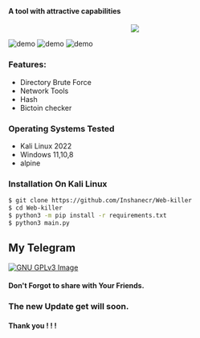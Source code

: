 <h1 align="center">
  <br>
  <h4>
   A tool with attractive capabilities
  </h4>
<p align="center">
  <a href="http://python.org">
    <img src="https://img.shields.io/badge/python-v3-blue">
  </a>
  </a>

</p>

![demo](https://github.com/Inshanecr/Web-killer/blob/main/lib/image/Screenshot_20220627-001359-1-1.jpg)
![demo](https://github.com/Inshanecr/Web-killer/blob/main/lib/image/dir.jpg)
![demo](https://github.com/Inshanecr/Web-killer/blob/main/lib/image/Network.jpg)
### Features:

- Directory Brute Force
- Network Tools 
- Hash 
- Bictoin checker




### Operating Systems Tested

- Kali Linux 2022
- Windows 11,10,8
- alpine

### Installation On Kali Linux


```bash
$ git clone https://github.com/Inshanecr/Web-killer
$ cd Web-killer
$ python3 -m pip install -r requirements.txt
$ python3 main.py
```

## My Telegram
[![GNU GPLv3 Image](https://telegram.org/img/t_logo.png)](http://t.me/LooQaat)

#### Don't Forgot to share with Your Friends. 
### The new Update get will soon.
#### Thank you ! ! ! 
